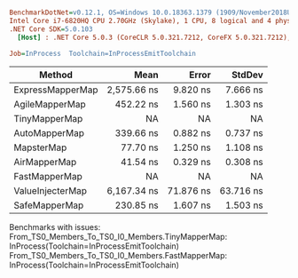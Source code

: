 ``` ini

BenchmarkDotNet=v0.12.1, OS=Windows 10.0.18363.1379 (1909/November2018Update/19H2)
Intel Core i7-6820HQ CPU 2.70GHz (Skylake), 1 CPU, 8 logical and 4 physical cores
.NET Core SDK=5.0.103
  [Host] : .NET Core 5.0.3 (CoreCLR 5.0.321.7212, CoreFX 5.0.321.7212), X64 RyuJIT

Job=InProcess  Toolchain=InProcessEmitToolchain  

```
|           Method |        Mean |     Error |    StdDev |
|----------------- |------------:|----------:|----------:|
| ExpressMapperMap | 2,575.66 ns |  9.820 ns |  7.666 ns |
|   AgileMapperMap |   452.22 ns |  1.560 ns |  1.303 ns |
|    TinyMapperMap |          NA |        NA |        NA |
|    AutoMapperMap |   339.66 ns |  0.882 ns |  0.737 ns |
|       MapsterMap |    77.70 ns |  1.250 ns |  1.108 ns |
|     AirMapperMap |    41.54 ns |  0.329 ns |  0.308 ns |
|    FastMapperMap |          NA |        NA |        NA |
| ValueInjecterMap | 6,167.34 ns | 71.876 ns | 63.716 ns |
|    SafeMapperMap |   230.85 ns |  1.607 ns |  1.503 ns |

Benchmarks with issues:
  From_TS0_Members_To_TS0_I0_Members.TinyMapperMap: InProcess(Toolchain=InProcessEmitToolchain)
  From_TS0_Members_To_TS0_I0_Members.FastMapperMap: InProcess(Toolchain=InProcessEmitToolchain)
